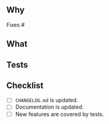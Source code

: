## Why

<!-- Explain why the changes are needed.  -->

Fixes #

## What

<!-- Describe changes proposed in this pull request. -->

## Tests

<!-- Describe how the change was tested (both manual and automated) for reviewers to find edge cases more easily. -->

## Checklist

<!-- All items should be verified and marked as done.
     If an item doesn't apply to the introduced changes - check it as done too. -->

- [ ] `CHANGELOG.md` is updated.
- [ ] Documentation is updated.
- [ ] New features are covered by tests.
